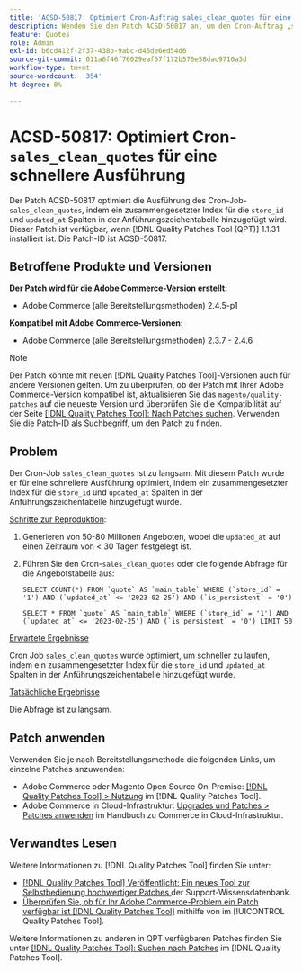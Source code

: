 ```yaml
---
title: 'ACSD-50817: Optimiert Cron-Auftrag sales_clean_quotes für eine schnellere Ausführung'
description: Wenden Sie den Patch ACSD-50817 an, um den Cron-Auftrag „sales_clean_quotes“ durch Hinzufügen eines zusammengesetzten Index für die Spalten „store_id“ und „updated_at“ in der Angebotstabelle zu optimieren und schneller zu laufen.
feature: Quotes
role: Admin
exl-id: b6cd412f-2f37-438b-9abc-d45de6ed54d6
source-git-commit: 011a6f46f76029eaf67f172b576e58dac9710a3d
workflow-type: tm+mt
source-wordcount: '354'
ht-degree: 0%

---
```


# ACSD-50817: Optimiert Cron-`sales_clean_quotes` für eine schnellere Ausführung

Der Patch ACSD-50817 optimiert die Ausführung des Cron-Job-`sales_clean_quotes`, indem ein zusammengesetzter Index für die `store_id` und `updated_at` Spalten in der Anführungszeichentabelle hinzugefügt wird. Dieser Patch ist verfügbar, wenn [!DNL Quality Patches Tool (QPT)] 1.1.31 installiert ist. Die Patch-ID ist ACSD-50817.

## Betroffene Produkte und Versionen

**Der Patch wird für die Adobe Commerce-Version erstellt:**

* Adobe Commerce (alle Bereitstellungsmethoden) 2.4.5-p1

**Kompatibel mit Adobe Commerce-Versionen:**

* Adobe Commerce (alle Bereitstellungsmethoden) 2.3.7 - 2.4.6

>[!NOTE]
>
>Der Patch könnte mit neuen [!DNL Quality Patches Tool]-Versionen auch für andere Versionen gelten. Um zu überprüfen, ob der Patch mit Ihrer Adobe Commerce-Version kompatibel ist, aktualisieren Sie das `magento/quality-patches` auf die neueste Version und überprüfen Sie die Kompatibilität auf der Seite [[!DNL Quality Patches Tool]: Nach Patches suchen](https://experienceleague.adobe.com/tools/commerce-quality-patches/index.html). Verwenden Sie die Patch-ID als Suchbegriff, um den Patch zu finden.

## Problem

Der Cron-Job `sales_clean_quotes` ist zu langsam. Mit diesem Patch wurde er für eine schnellere Ausführung optimiert, indem ein zusammengesetzter Index für die `store_id` und `updated_at` Spalten in der Anführungszeichentabelle hinzugefügt wurde.

<u>Schritte zur Reproduktion</u>:

1. Generieren von 50-80 Millionen Angeboten, wobei die `updated_at` auf einen Zeitraum von &lt; 30 Tagen festgelegt ist.
1. Führen Sie den Cron-`sales_clean_quotes` oder die folgende Abfrage für die Angebotstabelle aus:

   ```cron
   SELECT COUNT(*) FROM `quote` AS `main_table` WHERE (`store_id` = '1') AND (`updated_at` <= '2023-02-25') AND (`is_persistent` = '0')
   
   SELECT * FROM `quote` AS `main_table` WHERE (`store_id` = '1') AND (`updated_at` <= '2023-02-25') AND (`is_persistent` = '0') LIMIT 50
   ```

<u>Erwartete Ergebnisse</u>

Cron Job `sales_clean_quotes` wurde optimiert, um schneller zu laufen, indem ein zusammengesetzter Index für die `store_id` und `updated_at` Spalten in der Anführungszeichentabelle hinzugefügt wurde.

<u>Tatsächliche Ergebnisse</u>

Die Abfrage ist zu langsam.

## Patch anwenden

Verwenden Sie je nach Bereitstellungsmethode die folgenden Links, um einzelne Patches anzuwenden:

* Adobe Commerce oder Magento Open Source On-Premise: [[!DNL Quality Patches Tool] > Nutzung](/help/tools/quality-patches-tool/usage.md) im [!DNL Quality Patches Tool].
* Adobe Commerce in Cloud-Infrastruktur: [Upgrades und Patches > Patches anwenden](https://experienceleague.adobe.com/docs/commerce-cloud-service/user-guide/develop/upgrade/apply-patches.html) im Handbuch zu Commerce in Cloud-Infrastruktur.

## Verwandtes Lesen

Weitere Informationen zu [!DNL Quality Patches Tool] finden Sie unter:

* [[!DNL Quality Patches Tool] Veröffentlicht: Ein neues Tool zur Selbstbedienung hochwertiger Patches ](https://experienceleague.adobe.com/en/docs/commerce-operations/tools/quality-patches-tool/quality-patches-tool-to-self-serve-quality-patches) der Support-Wissensdatenbank.
* [Überprüfen Sie, ob für Ihr Adobe Commerce-Problem ein Patch verfügbar ist [!DNL Quality Patches Tool]](/help/tools/quality-patches-tool/patches-available-in-qpt/check-patch-for-magento-issue-with-magento-quality-patches.md) mithilfe von im [!UICONTROL Quality Patches Tool].


Weitere Informationen zu anderen in QPT verfügbaren Patches finden Sie unter [[!DNL Quality Patches Tool]: Suchen nach Patches](https://experienceleague.adobe.com/tools/commerce-quality-patches/index.html) im [!DNL Quality Patches Tool].
